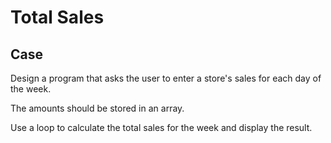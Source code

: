 # Total Sales

## Case

Design a program that asks the user to enter a store's sales for each day of the week.

The amounts should be stored in an array.

Use a loop to calculate the total sales for the week and display the result.
